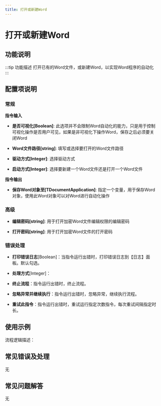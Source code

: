 ```yaml
---
title: 打开或新建Word
---
```


# 打开或新建Word

## 功能说明

:::tip 功能描述
打开已有的Word文件，或新建Word，以实现Word程序的自动化
:::

## 配置项说明

### 常规

**指令输入**

- **是否可视化[Boolean]**: 此选项并不会限制Word自动化的能力，只是用于控制可视化操作是否用户可见，如果是非可视化下操作Word，保存之后必须要关闭Word

- **Word文件路径[string]**: 填写或选择要打开的Word文件路径

- **驱动方式[Integer]**: 选择驱动方式

- **启动方式[Integer]**: 选择要新建一个Word文件还是打开一个Word文件


**指令输出**

- **保存Word对象至[TDocumentApplication]**: 指定一个变量，用于保存Word对象，使用此Word对象可以对Word进行自动化操作

### 高级

- **编辑密码[string]**: 用于打开加密Word文件编辑权限的编辑密码

- **打开密码[string]**: 用于打开加密Word文件的打开密码

### 错误处理

- **打印错误日志**[Boolean]：当指令运行出错时，打印错误日志到【日志】面板。默认勾选。

- **处理方式**[Integer]：

 - **终止流程**：指令运行出错时，终止流程。

 - **忽略异常并继续执行**：指令运行出错时，忽略异常，继续执行流程。

 - **重试此指令**：指令运行出错时，重试运行指定次数指令，每次重试间隔指定时长。

## 使用示例

流程逻辑描述：

## 常见错误及处理

无

## 常见问题解答

无

